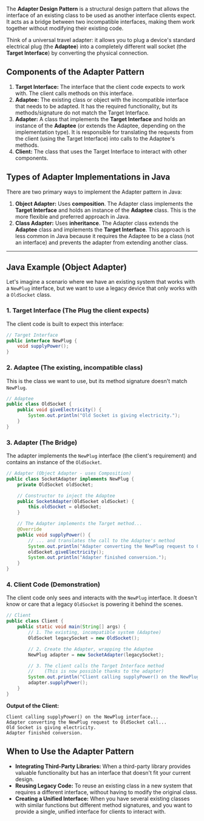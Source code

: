 The **Adapter Design Pattern** is a structural design pattern that allows the interface of an existing class to be used as another interface clients expect. It acts as a bridge between two incompatible interfaces, making them work together without modifying their existing code.

Think of a universal travel adapter: it allows you to plug a device's standard electrical plug (the **Adaptee**) into a completely different wall socket (the **Target Interface**) by converting the physical connection.

## Components of the Adapter Pattern

1.  **Target Interface:** The interface that the client code expects to work with. The client calls methods on this interface.
2.  **Adaptee:** The existing class or object with the incompatible interface that needs to be adapted. It has the required functionality, but its methods/signature do not match the Target Interface.
3.  **Adapter:** A class that implements the **Target Interface** and holds an instance of the **Adaptee** (or extends the Adaptee, depending on the implementation type). It is responsible for translating the requests from the client (using the Target Interface) into calls to the Adaptee's methods.
4.  **Client:** The class that uses the Target Interface to interact with other components.

## Types of Adapter Implementations in Java

There are two primary ways to implement the Adapter pattern in Java:

1.  **Object Adapter:** Uses **composition**. The Adapter class implements the **Target Interface** and holds an instance of the **Adaptee** class. This is the more flexible and preferred approach in Java.
2.  **Class Adapter:** Uses **inheritance**. The Adapter class extends the **Adaptee** class and implements the **Target Interface**. This approach is less common in Java because it requires the Adaptee to be a class (not an interface) and prevents the adapter from extending another class.

-----

## Java Example (Object Adapter)

Let's imagine a scenario where we have an existing system that works with a `NewPlug` interface, but we want to use a legacy device that only works with a `OldSocket` class.

### 1\. Target Interface (The Plug the client expects)

The client code is built to expect this interface:

```java
// Target Interface
public interface NewPlug {
    void supplyPower();
}
```

### 2\. Adaptee (The existing, incompatible class)

This is the class we want to use, but its method signature doesn't match `NewPlug`.

```java
// Adaptee
public class OldSocket {
    public void giveElectricity() {
        System.out.println("Old Socket is giving electricity.");
    }
}
```

### 3\. Adapter (The Bridge)

The adapter implements the `NewPlug` interface (the client's requirement) and contains an instance of the `OldSocket`.

```java
// Adapter (Object Adapter - uses Composition)
public class SocketAdapter implements NewPlug {
    private OldSocket oldSocket;

    // Constructor to inject the Adaptee
    public SocketAdapter(OldSocket oldSocket) {
        this.oldSocket = oldSocket;
    }

    // The Adapter implements the Target method...
    @Override
    public void supplyPower() {
        // ... and translates the call to the Adaptee's method
        System.out.println("Adapter converting the NewPlug request to OldSocket call...");
        oldSocket.giveElectricity();
        System.out.println("Adapter finished conversion.");
    }
}
```

### 4\. Client Code (Demonstration)

The client code only sees and interacts with the `NewPlug` interface. It doesn't know or care that a legacy `OldSocket` is powering it behind the scenes.

```java
// Client
public class Client {
    public static void main(String[] args) {
        // 1. The existing, incompatible system (Adaptee)
        OldSocket legacySocket = new OldSocket();

        // 2. Create the Adapter, wrapping the Adaptee
        NewPlug adapter = new SocketAdapter(legacySocket);

        // 3. The client calls the Target Interface method
        //    (This is now possible thanks to the adapter)
        System.out.println("Client calling supplyPower() on the NewPlug interface...");
        adapter.supplyPower();
    }
}
```

**Output of the Client:**

```
Client calling supplyPower() on the NewPlug interface...
Adapter converting the NewPlug request to OldSocket call...
Old Socket is giving electricity.
Adapter finished conversion.
```

## When to Use the Adapter Pattern

  * **Integrating Third-Party Libraries:** When a third-party library provides valuable functionality but has an interface that doesn't fit your current design.
  * **Reusing Legacy Code:** To reuse an existing class in a new system that requires a different interface, without having to modify the original class.
  * **Creating a Unified Interface:** When you have several existing classes with similar functions but different method signatures, and you want to provide a single, unified interface for clients to interact with.
